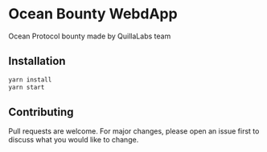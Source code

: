 # Ocean Bounty WebdApp

Ocean Protocol bounty made by QuillaLabs team

## Installation


```bash
yarn install
yarn start
```

## Contributing
Pull requests are welcome. For major changes, please open an issue first to discuss what you would like to change.
